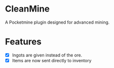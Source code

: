 # CleanMine
A Pocketmine plugin designed for advanced mining. 

# Features
- [X] Ingots are given instead of the ore. 
- [X] Items are now sent directly to inventory
